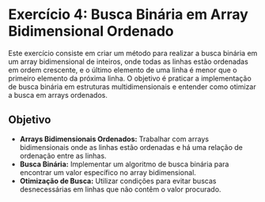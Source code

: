 # Exercício 4: Busca Binária em Array Bidimensional Ordenado

Este exercício consiste em criar um método para realizar a busca binária em um array bidimensional de inteiros, onde todas as linhas estão ordenadas em ordem crescente, e o último elemento de uma linha é menor que o primeiro elemento da próxima linha. O objetivo é praticar a implementação de busca binária em estruturas multidimensionais e entender como otimizar a busca em arrays ordenados.

## Objetivo

- **Arrays Bidimensionais Ordenados:** Trabalhar com arrays bidimensionais onde as linhas estão ordenadas e há uma relação de ordenação entre as linhas.
- **Busca Binária:** Implementar um algoritmo de busca binária para encontrar um valor específico no array bidimensional.
- **Otimização de Busca:** Utilizar condições para evitar buscas desnecessárias em linhas que não contêm o valor procurado.
